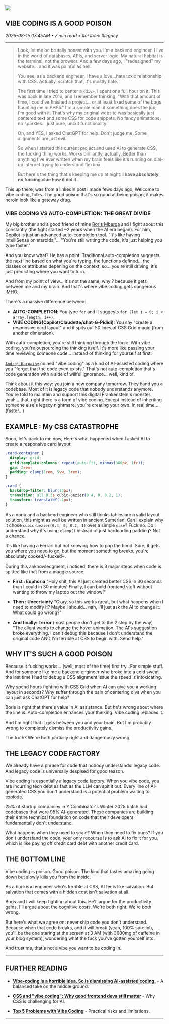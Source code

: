 <img src="https://cdn.jsdelivr.net/gh/sanix-darker/sanixdk.xyz@master/content/assets/vibe-coding-is-a-good-poison/vibe-code.png" />

## VIBE CODING IS A GOOD POISON

*2025-08-15 07:45AM • 7 min read • #ai #dev #legacy*

---

> Look, let me be brutally honest with you. I'm a backend engineer. I live in the world of databases, APIs, and server logic. My natural habitat is the terminal, not the browser. And a few days ago, I "redesigned" my website... and it was painful as hell.
>
> You see, as a backend engineer, I have a love...hate toxic relationship with CSS. Actually, scratch that, it's mostly hate.
>
> The first time I tried to center a `<div>`, I spent one full hour on it. This was back in late 2016, and I remember thinking, "With that amount of time, I could've finished a project… or at least fixed some of the bugs haunting me in PHP5." I'm a simple man: if something does the job, I'm good with it. That's why my original website was basically just centered text and some CSS for code snippets. No fancy animations, no sparkles... just pure, uncut functionality.
>
> Oh, and YES, I asked ChatGPT for help. Don't judge me. Some alignments are just evil.
>
> So when I started this current project and used AI to generate CSS, the fucking thing works. Works brilliantly, actually. Better than anything I've ever written when my brain feels like it's running on dial-up internet trying to understand flexbox.
>
> But here's the thing that's keeping me up at night: **I have absolutely no fucking clue how it did it.**

This up there, was from a linkedIn post i made fews days ago,
Welcome to vibe coding, folks. The good poison that's so good at being poison, it makes heroin look like a gateway drug.

### VIBE CODING VS AUTO-COMPLETION: THE GREAT DIVIDE

My big brother and a good friend of mine [Boris Mbarga](https://github.com/elhmn) and I fight about this constantly (the fight started ~2 years when the AI era began).
For him, Copilot is just an advanced auto-completion tool. "It's like having IntelliSense on steroids,"... "You're still writing the code, it's just helping you type faster."

And you know what? He has a point. Traditional auto-completion suggests the next line based on what you're typing, the functions defined... the classes or attributes depening on the context.
so... you're still driving; it's just predicting where you want to turn.

And from my point of view... it's not the same, why ? because it gets between me and my brain.
And that's where vibe coding gets dangerous IMHO.

There's a massive difference between:
- **AUTO-COMPLETION**: You type `for` and it suggests `for (let i = 0; i < array.length; i++)`.
- **VIBE CODING(Copilot/Claudette/chat-G-Pididi)**: You say "create a responsive card layout" and it spits out 50 lines of CSS Grid magic (from another dimension).

With auto-completion, you're still thinking through the logic. With vibe coding, you're outsourcing the thinking itself.
It's more like passing your time reviewing someone code... instead of thinking for yourself at first.

[`Andrej Karpathy`](https://karpathy.ai/) coined "vibe coding" as a kind of AI-assisted coding where you "forget that the code even exists." That's not auto-completion  that's code generation with a side of willful ignorance... well, kind of.

Think about it this way: you join a new company tomorrow. They hand you a codebase. Most of it is legacy code that nobody understands anymore. You're told to maintain and support this digital Frankenstein's monster.
yeah... that, right there is a form of vibe coding. Except instead of inheriting someone else's legacy nightmare, you're creating your own. In real time... (faster...)

## EXAMPLE : My CSS CATASTROPHE

Sooo, let's back to me now,
Here's what happened when I asked AI to create a responsive card layout:

```css
.card-container {
  display: grid;
  grid-template-columns: repeat(auto-fit, minmax(300px, 1fr));
  gap: 2rem;
  padding: clamp(1rem, 5vw, 3rem);
}

.card {
  backdrop-filter: blur(10px);
  transition: all 0.3s cubic-bezier(0.4, 0, 0.2, 1);
  transform: translateY(-4px);
}
```

As a noob and a backend engineer who still thinks tables are a valid layout solution, this might as well be written in ancient Sumerian. Can I explain why it chose `cubic-bezier(0.4, 0, 0.2, 1)` over a simple `ease`? Fuck no. Do I understand why it's using `clamp()` instead of just hardcoding padding? Not a chance.

It's like having a Ferrari but not knowing how to pop the hood. Sure, it gets you where you need to go, but the moment something breaks, you're absolutely cooked/~fucked~.

During this anknowledgment, i noticed, there is 3 major steps when code is spitted like that from a maggic source,

- **First : Euphoria**
"Holy shit, this AI just created better CSS in 30 seconds than I could in 30 minutes! Finally, I can build frontend stuff without wanting to throw my laptop out the window!"

- **Then : Uncertainty**
"Okay, so this works great, but what happens when I need to modify it? Maybe I should... nah, I'll just ask the AI to change it. What could go wrong?"

- **And finally: Terror** (most people don't get to the 2 step by the way)
"The client wants to change the hover animation. The AI's suggestion broke everything. I can't debug this because I don't understand the original code AND I'm terrible at CSS to begin with. Send help."

## WHY IT'S SUCH A GOOD POISON

Because it fucking works... (well, most of the time) first try...For simple stuff. And for someone like me  a backend engineer who broke into a cold sweat the last time I had to debug a CSS alignment issue  the speed is intoxicating.

Why spend hours fighting with CSS Grid when AI can give you a working layout in seconds? Why suffer through the pain of centering divs when you can just ask ChatGPT for help?

Boris is right that there's value in AI assistance. But he's wrong about where the line is. Auto-completion enhances your thinking. Vibe coding replaces it.

And I'm right that it gets between you and your brain. But I'm probably wrong to completely dismiss the productivity gains.

The truth? We're both partially right and dangerously wrong.

## THE LEGACY CODE FACTORY

We already have a phrase for code that nobody understands: legacy code. And legacy code is universally despised for good reason.

Vibe coding is essentially a legacy code factory. When you vibe code, you are incurring tech debt as fast as the LLM can spit it out. Every line of AI-generated CSS you don't understand is a potential problem waiting to explode.

25% of startup companies in Y Combinator's Winter 2025 batch had codebases that were 95% AI-generated. These companies are building their entire technical foundation on code that their developers fundamentally don't understand.

What happens when they need to scale? When they need to fix bugs? If you don't understand the code, your only recourse is to ask AI to fix it for you, which is like paying off credit card debt with another credit card.

## THE BOTTOM LINE

Vibe coding is poison. Good poison. The kind that tastes amazing going down but slowly kills you from the inside.

As a backend engineer who's terrible at CSS, AI feels like salvation. But salvation that comes with a hidden cost isn't salvation at all.

Boris and I will keep fighting about this. He'll argue for the productivity gains. I'll argue about the cognitive costs. We're both right. We're both wrong.

But here's what we agree on: never ship code you don't understand. Because when that code breaks, and it will break (yeah, 100% sure lol),  you'll be the one staring at the screen at 3 AM (with 3000mg of caffeine in your blog system), wondering what the fuck you've gotten yourself into.

And trust me, that's not a vibe you want to be coding in.

---

## FURTHER READING

- **[Vibe-coding is a horrible idea. So is dismissing AI-assisted coding.](https://waleedk.medium.com/vibe-coding-is-a-horrible-idea-so-is-dismissing-ai-assisted-coding-d6288b288af7)** - A balanced take on the middle ground.

- **[CSS and "vibe coding": Why good frontend devs still matter](https://medium.com/@karstenbiedermann/css-and-vibe-coding-why-good-frontend-devs-still-matter-in-the-age-of-ai-09797a7f1287)** - Why CSS is challenging for AI.

- **[Top 5 Problems with Vibe Coding](https://www.glideapps.com/blog/vibe-coding-risks)** - Practical risks and limitations.


-----------

